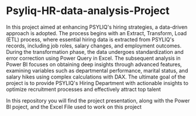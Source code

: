 # Psyliq-HR-data-analysis-Project

In this project aimed at enhancing PSYLIQ's hiring strategies, a data-driven approach is adopted. The process begins with an Extract, Transform, Load (ETL) process, where essential hiring data is extracted from PSYLIQ's records, including job roles, salary changes, and employment outcomes. During the transformation phase, the data undergoes standardization and error correction using Power Query in Excel. The subsequent analysis in Power BI focuses on obtaining deep insights through advanced features, examining variables such as departmental performance, marital status, and salary hikes using complex calculations with DAX. The ultimate goal of the project is to provide PSYLIQ's Hiring Department with actionable insights to optimize recruitment processes and effectively attract top talent


In this repository you will find the project presentation, along with the Power BI poject, and the Excel File used to work on this project

